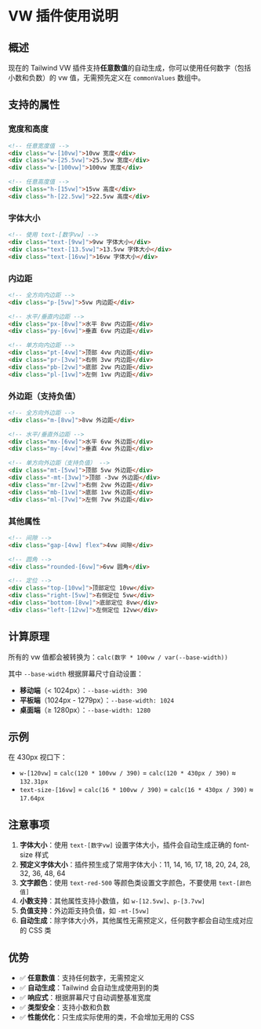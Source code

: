 # VW 插件使用说明

## 概述

现在的 Tailwind VW 插件支持**任意数值**的自动生成，你可以使用任何数字（包括小数和负数）的 vw 值，无需预先定义在 `commonValues` 数组中。

## 支持的属性

### 宽度和高度

```html
<!-- 任意宽度值 -->
<div class="w-[10vw]">10vw 宽度</div>
<div class="w-[25.5vw]">25.5vw 宽度</div>
<div class="w-[100vw]">100vw 宽度</div>

<!-- 任意高度值 -->
<div class="h-[15vw]">15vw 高度</div>
<div class="h-[22.5vw]">22.5vw 高度</div>
```

### 字体大小

```html
<!-- 使用 text-[数字vw] -->
<div class="text-[9vw]">9vw 字体大小</div>
<div class="text-[13.5vw]">13.5vw 字体大小</div>
<div class="text-[16vw]">16vw 字体大小</div>
```

### 内边距

```html
<!-- 全方向内边距 -->
<div class="p-[5vw]">5vw 内边距</div>

<!-- 水平/垂直内边距 -->
<div class="px-[8vw]">水平 8vw 内边距</div>
<div class="py-[6vw]">垂直 6vw 内边距</div>

<!-- 单方向内边距 -->
<div class="pt-[4vw]">顶部 4vw 内边距</div>
<div class="pr-[3vw]">右侧 3vw 内边距</div>
<div class="pb-[2vw]">底部 2vw 内边距</div>
<div class="pl-[1vw]">左侧 1vw 内边距</div>
```

### 外边距（支持负值）

```html
<!-- 全方向外边距 -->
<div class="m-[8vw]">8vw 外边距</div>

<!-- 水平/垂直外边距 -->
<div class="mx-[6vw]">水平 6vw 外边距</div>
<div class="my-[4vw]">垂直 4vw 外边距</div>

<!-- 单方向外边距（支持负值） -->
<div class="mt-[5vw]">顶部 5vw 外边距</div>
<div class="-mt-[3vw]">顶部 -3vw 外边距</div>
<div class="mr-[2vw]">右侧 2vw 外边距</div>
<div class="mb-[1vw]">底部 1vw 外边距</div>
<div class="ml-[7vw]">左侧 7vw 外边距</div>
```

### 其他属性

```html
<!-- 间隙 -->
<div class="gap-[4vw] flex">4vw 间隙</div>

<!-- 圆角 -->
<div class="rounded-[6vw]">6vw 圆角</div>

<!-- 定位 -->
<div class="top-[10vw]">顶部定位 10vw</div>
<div class="right-[5vw]">右侧定位 5vw</div>
<div class="bottom-[8vw]">底部定位 8vw</div>
<div class="left-[12vw]">左侧定位 12vw</div>
```

## 计算原理

所有的 vw 值都会被转换为：`calc(数字 * 100vw / var(--base-width))`

其中 `--base-width` 根据屏幕尺寸自动设置：

- **移动端**（< 1024px）：`--base-width: 390`
- **平板端**（1024px - 1279px）：`--base-width: 1024`
- **桌面端**（≥ 1280px）：`--base-width: 1280`

## 示例

在 430px 视口下：

- `w-[120vw]` = `calc(120 * 100vw / 390)` = `calc(120 * 430px / 390)` ≈ `132.31px`
- `text-size-[16vw]` = `calc(16 * 100vw / 390)` = `calc(16 * 430px / 390)` ≈ `17.64px`

## 注意事项

1. **字体大小**：使用 `text-[数字vw]` 设置字体大小，插件会自动生成正确的 font-size 样式
2. **预定义字体大小**：插件预生成了常用字体大小：11, 14, 16, 17, 18, 20, 24, 28, 32, 36, 48, 64
3. **文字颜色**：使用 `text-red-500` 等颜色类设置文字颜色，不要使用 `text-[颜色值]`
4. **小数支持**：其他属性支持小数值，如 `w-[12.5vw]`、`p-[3.7vw]`
5. **负值支持**：外边距支持负值，如 `-mt-[5vw]`
6. **自动生成**：除字体大小外，其他属性无需预定义，任何数字都会自动生成对应的 CSS 类

## 优势

- ✅ **任意数值**：支持任何数字，无需预定义
- ✅ **自动生成**：Tailwind 会自动生成使用到的类
- ✅ **响应式**：根据屏幕尺寸自动调整基准宽度
- ✅ **类型安全**：支持小数和负数
- ✅ **性能优化**：只生成实际使用的类，不会增加无用的 CSS
